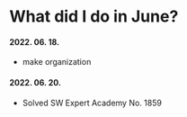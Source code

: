# What did I do in June?

#### 2022. 06. 18.
- make organization

#### 2022. 06. 20.
- Solved SW Expert Academy No. 1859
